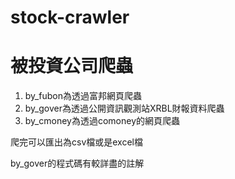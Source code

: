 # stock-crawler
# 被投資公司爬蟲
1. by_fubon為透過富邦網頁爬蟲
2. by_gover為透過公開資訊觀測站XRBL財報資料爬蟲
3. by_cmoney為透過comoney的網頁爬蟲

爬完可以匯出為csv檔或是excel檔

by_gover的程式碼有較詳盡的註解
